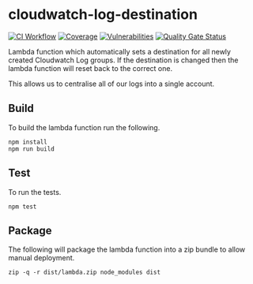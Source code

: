 # cloudwatch-log-destination

[![CI Workflow](https://github.com/previewme/cloudwatch-log-destination/actions/workflows/ci.yml/badge.svg)](https://github.com/previewme/cloudwatch-log-destination/actions/workflows/ci.yml)
[![Coverage](https://sonarcloud.io/api/project_badges/measure?project=previewme_cloudwatch-log-destination&metric=coverage)](https://sonarcloud.io/dashboard?id=previewme_cloudwatch-log-destination)
[![Vulnerabilities](https://sonarcloud.io/api/project_badges/measure?project=previewme_cloudwatch-log-destination&metric=vulnerabilities)](https://sonarcloud.io/dashboard?id=previewme_cloudwatch-log-destination)
[![Quality Gate Status](https://sonarcloud.io/api/project_badges/measure?project=previewme_cloudwatch-log-destination&metric=alert_status)](https://sonarcloud.io/dashboard?id=previewme_cloudwatch-log-destination)


Lambda function which automatically sets a destination for all newly created Cloudwatch Log groups. If the destination is changed then the lambda function will reset back to the correct one.

This allows us to centralise all of our logs into a single account.

## Build

To build the lambda function run the following.

```
npm install
npm run build
```

## Test

To run the tests.

```
npm test
```

## Package

The following will package the lambda function into a zip bundle to allow manual deployment.

```
zip -q -r dist/lambda.zip node_modules dist
```
